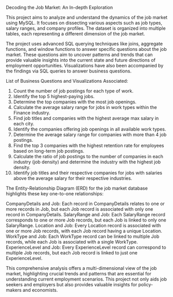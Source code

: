 Decoding the Job Market: An In-depth Exploration

This project aims to analyze and understand the dynamics of the job market using MySQL. It focuses on dissecting various aspects such as job types, salary ranges, and company profiles. The dataset is organized into multiple tables, each representing a different dimension of the job market.

The project uses advanced SQL querying techniques like joins, aggregate functions, and window functions to answer specific questions about the job market. These questions aim to uncover patterns and trends that can provide valuable insights into the current state and future directions of employment opportunities. Visualizations have also been accompanied by the findings via SQL queries to answer business questions.

List of Business Questions and Visualizations Associated:
1. Count the number of job postings for each type of work. 
2. Identify the top 5 highest-paying jobs.
3. Determine the top companies with the most job openings.
4. Calculate the average salary range for jobs in work types within the Finance industry.
5. Find job titles and companies with the highest average max salary in each city.
6. Identify the companies offering job openings in all available work types.
7. Determine the average salary range for companies with more than 4 job postings.
8. Find the top 3 companies with the highest retention rate for employees based on long-term job postings.
9. Calculate the ratio of job postings to the number of companies in each industry (job density) and determine the industry with the highest job density.
10. Identify job titles and their respective companies for jobs with salaries above the average salary for their respective industries. 

The Entity-Relationship Diagram (ERD) for the job market database highlights these key one-to-one relationships:

CompanyDetails and Job: Each record in CompanyDetails relates to one or more records in Job, but each Job record is associated with only one record in CompanyDetails.
SalaryRange and Job: Each SalaryRange record corresponds to one or more Job records, but each Job is linked to only one SalaryRange.
Location and Job: Every Location record is associated with one or more Job records, with each Job record having a unique Location.
WorkType and Job: Each WorkType record can be linked to multiple Job records, while each Job is associated with a single WorkType.
ExperienceLevel and Job: Every ExperienceLevel record can correspond to multiple Job records, but each Job record is linked to just one ExperienceLevel.

This comprehensive analysis offers a multi-dimensional view of the job market, highlighting crucial trends and patterns that are essential for understanding current employment scenarios. This project not only aids job seekers and employers but also provides valuable insights for policy-makers and economists.
